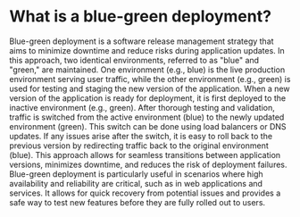 # What is a blue-green deployment?
Blue-green deployment is a software release management strategy that aims to minimize downtime and reduce risks during application updates. In this approach, two identical environments, referred to as "blue" and "green," are maintained. One environment (e.g., blue) is the live production environment serving user traffic, while the other environment (e.g., green) is used for testing and staging the new version of the application.
When a new version of the application is ready for deployment, it is first deployed to the inactive environment (e.g., green). After thorough testing and validation, traffic is switched from the active environment (blue) to the newly updated environment (green). This switch can be done using load balancers or DNS updates.
If any issues arise after the switch, it is easy to roll back to the previous version by redirecting traffic back to the original environment (blue). This approach allows for seamless transitions between application versions, minimizes downtime, and reduces the risk of deployment failures.
Blue-green deployment is particularly useful in scenarios where high availability and reliability are critical, such as in web applications and services. It allows for quick recovery from potential issues and provides a safe way to test new features before they are fully rolled out to users.
